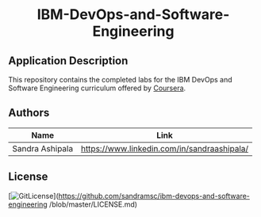 <!-- PROJECT TITLE -->
  <h1 align="center">IBM-DevOps-and-Software-Engineering </h1>

## Application Description


This repository contains the completed labs for the IBM DevOps and Software Engineering curriculum offered by [Coursera](https://www.coursera.org/professional-certificates/devops-and-software-engineering).

## Authors

| Name            | Link                                   |
| --------------- | -------------------------------------- |
| Sandra Ashipala | https://www.linkedin.com/in/sandraashipala/ |

## License
[![GitLicense](https://img.shields.io/badge/License-Apache-lime.svg)](https://github.com/sandramsc/ibm-devops-and-software-engineering /blob/master/LICENSE.md)


